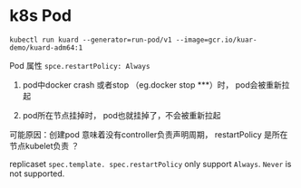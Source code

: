 # k8s Pod

```
kubectl run kuard --generator=run-pod/v1 --image=gcr.io/kuar-demo/kuard-adm64:1
```

Pod 属性 `spce.restartPolicy: Always`

1. pod中docker crash 或者stop （eg.docker stop ***）时， pod会被重新拉起

2. pod所在节点挂掉时， pod也就挂掉了，不会被重新拉起

可能原因：创建pod 意味着没有controller负责声明周期， restartPolicy 是所在节点kubelet负责 ？

replicaset `spec.template. spec.restartPolicy` only support `Always`. `Never` is not supported.